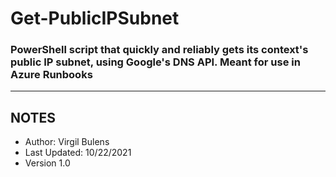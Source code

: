 # Get-PublicIPSubnet
### PowerShell script that quickly and reliably gets its context's public IP subnet, using Google's DNS API. Meant for use in Azure Runbooks

---

## NOTES
- Author: Virgil Bulens
- Last Updated: 10/22/2021
- Version 1.0